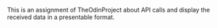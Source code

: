 This is an assignment of TheOdinProject about API calls and display the received data in a presentable format.